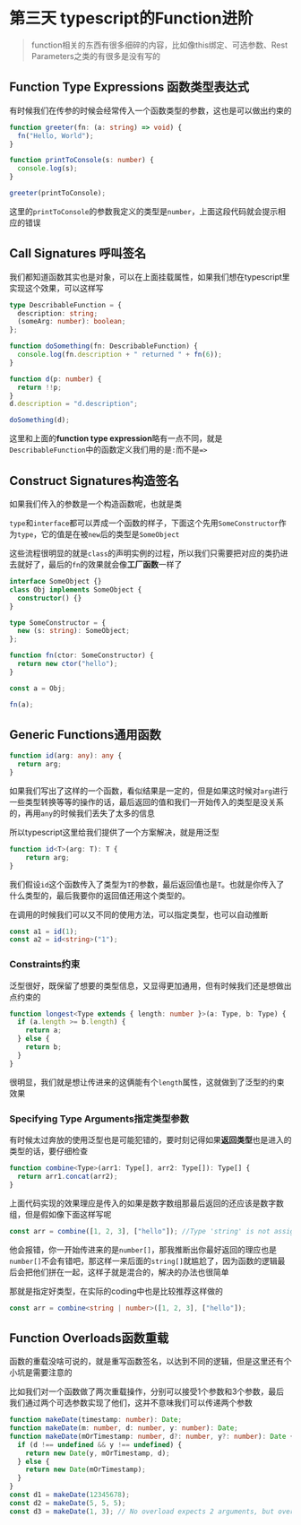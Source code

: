 # 第三天 typescript的Function进阶

> function相关的东西有很多细碎的内容，比如像this绑定、可选参数、Rest Parameters之类的有很多是没有写的

## Function Type Expressions 函数类型表达式

有时候我们在传参的时候会经常传入一个函数类型的参数，这也是可以做出约束的

```typescript
function greeter(fn: (a: string) => void) {
  fn("Hello, World");
}

function printToConsole(s: number) {
  console.log(s);
}

greeter(printToConsole);
```

这里的`printToConsole`的参数我定义的类型是`number`，上面这段代码就会提示相应的错误

## Call Signatures 呼叫签名

我们都知道函数其实也是对象，可以在上面挂载属性，如果我们想在typescript里实现这个效果，可以这样写

```typescript
type DescribableFunction = {
  description: string;
  (someArg: number): boolean;
};

function doSomething(fn: DescribableFunction) {
  console.log(fn.description + " returned " + fn(6));
}

function d(p: number) {
  return !!p;
}
d.description = "d.description";

doSomething(d);
```

这里和上面的**function type expression**略有一点不同，就是`DescribableFunction`中的函数定义我们用的是`:`而不是`=>`

## Construct Signatures构造签名

如果我们传入的参数是一个构造函数呢，也就是类

`type`和`interface`都可以弄成一个函数的样子，下面这个先用`SomeConstructor`作为`type`，它的值是在被`new`后的类型是`SomeObject`

这些流程很明显的就是`class`的声明实例的过程，所以我们只需要把对应的类扔进去就好了，最后的`fn`的效果就会像**工厂函数**一样了

```typescript
interface SomeObject {}
class Obj implements SomeObject {
  constructor() {}
}

type SomeConstructor = {
  new (s: string): SomeObject;
};

function fn(ctor: SomeConstructor) {
  return new ctor("hello");
}

const a = Obj;

fn(a);
```

## Generic Functions通用函数

```typescript
function id(arg: any): any {
  return arg;
}
```

如果我们写出了这样的一个函数，看似结果是一定的，但是如果这时候对`arg`进行一些类型转换等等的操作的话，最后返回的值和我们一开始传入的类型是没关系的，再用`any`的时候我们丢失了太多的信息

所以typescript这里给我们提供了一个方案解决，就是用泛型

```typescript
function id<T>(arg: T): T {
    return arg;
}
```

我们假设`id`这个函数传入了类型为`T`的参数，最后返回值也是`T`。也就是你传入了什么类型的，最后我要你的返回值还用这个类型的。

在调用的时候我们可以又不同的使用方法，可以指定类型，也可以自动推断

```typescript
const a1 = id(1);
const a2 = id<string>("1");
```

### Constraints约束

泛型很好，既保留了想要的类型信息，又显得更加通用，但有时候我们还是想做出点约束的

```typescript
function longest<Type extends { length: number }>(a: Type, b: Type) {
  if (a.length >= b.length) {
    return a;
  } else {
    return b;
  }
}
```

很明显，我们就是想让传进来的这俩能有个`length`属性，这就做到了泛型的约束效果

### Specifying Type Arguments指定类型参数

有时候太过奔放的使用泛型也是可能犯错的，要时刻记得如果**返回类型**也是进入的类型的话，要仔细检查

```typescript
function combine<Type>(arr1: Type[], arr2: Type[]): Type[] {
  return arr1.concat(arr2);
}
```

上面代码实现的效果理应是传入的如果是数字数组那最后返回的还应该是数字数组，但是假如像下面这样写呢

```typescript
const arr = combine([1, 2, 3], ["hello"]); //Type 'string' is not assignable to type 'number'.ts(2322)
```

他会报错，你一开始传进来的是`number[]`，那我推断出你最好返回的理应也是`number[]`不会有错吧，那这样一来后面的`string[]`就尴尬了，因为函数的逻辑最后会把他们拼在一起，这样子就是混合的，解决的办法也很简单

那就是指定好类型，在实际的coding中也是比较推荐这样做的

```typescript
const arr = combine<string | number>([1, 2, 3], ["hello"]);
```

## Function Overloads函数重载

函数的重载没啥可说的，就是重写函数签名，以达到不同的逻辑，但是这里还有个小坑是需要注意的

比如我们对一个函数做了两次重载操作，分别可以接受1个参数和3个参数，最后我们通过两个可选参数实现了他们，这并不意味我们可以传递两个参数

```typescript
function makeDate(timestamp: number): Date;
function makeDate(m: number, d: number, y: number): Date;
function makeDate(mOrTimestamp: number, d?: number, y?: number): Date {
  if (d !== undefined && y !== undefined) {
    return new Date(y, mOrTimestamp, d);
  } else {
    return new Date(mOrTimestamp);
  }
}
const d1 = makeDate(12345678);
const d2 = makeDate(5, 5, 5);
const d3 = makeDate(1, 3); // No overload expects 2 arguments, but overloads do exist that expect either 1 or 3 arguments.ts(2575)

```

